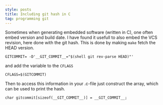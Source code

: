 ```yaml
---
style: posts
title: Including git hash in C
tag: programming git
---
```


Sometimes when generating embedded software (written in C), one often
embed version and build date. I have found it usefull to also embed
the VCS revision, here done with the git hash. This is done by making
`make` fetch the HEAD version.

	GITCOMMIT= -D'__GIT_COMMIT__="$(shell git rev-parse HEAD)"'

and add the variable to the `CFLAGS`

	CFLAGS=$(GITCOMMIT)

Then to access this information in your .c-file just construct the
array, which can be used to print the hash.

	char gitcommit[sizeof(__GIT_COMMIT__)] = __GIT_COMMIT__; 

